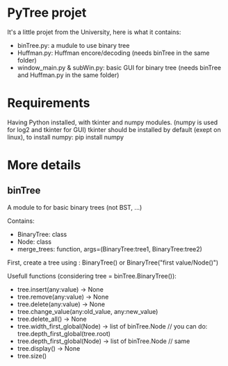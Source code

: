 # PyTree projet

It's a little projet from the University, here is what it contains:
 - binTree.py: a mudule to use binary tree
 - Huffman.py: Huffman encore/decoding (needs binTree in the same folder)
 - window_main.py & subWin.py: basic GUI for binary tree (needs binTree and Huffman.py in the same folder)

# Requirements
Having Python installed, with tkinter and numpy modules.
(numpy is used for log2 and tkinter for GUI)
tkinter should be installed by default (exept on linux), to install numpy: pip install numpy

# More details

## binTree
A module to for basic binary trees (not BST, ...)

Contains:
 - BinaryTree: class
 - Node: class
 - merge_trees: function, args=(BinaryTree:tree1, BinaryTree:tree2)

First, create a tree using : BinaryTree() or BinaryTree("first value/Node()")

Usefull functions (considering tree = binTree.BinaryTree()):
- tree.insert(any:value) -> None
- tree.remove(any:value) -> None
- tree.delete(any:value) -> None
- tree.change_value(any:old_value, any:new_value)
- tree.delete_all() -> None
- tree.width_first_global(Node) -> list of binTree.Node // you can do: tree.depth_first_global(tree.root)
- tree.depth_first_global(Node) -> list of binTree.Node // same
- tree.display() -> None 
- tree.size()

